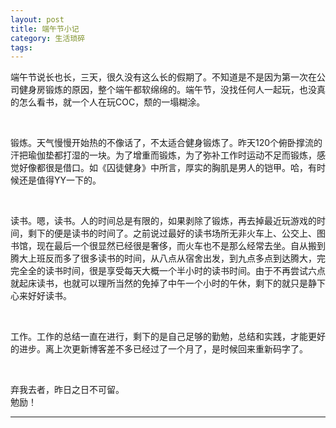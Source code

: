 ```yaml
---
layout: post
title: 端午节小记
category: 生活琐碎
tags: 
---
```


端午节说长也长，三天，很久没有这么长的假期了。不知道是不是因为第一次在公司健身房锻炼的原因，整个端午都软绵绵的。端午节，没找任何人一起玩，也没真的怎么看书，就一个人在玩COC，颓的一塌糊涂。
         
</br>

锻炼。天气慢慢开始热的不像话了，不太适合健身锻炼了。昨天120个俯卧撑流的汗把瑜伽垫都打湿的一块。为了增重而锻炼，为了弥补工作时运动不足而锻炼，感觉好像都很是借口。如《囚徒健身》中所言，厚实的胸肌是男人的铠甲。哈，有时候还是值得YY一下的。           
        
</br>

读书。嗯，读书。人的时间总是有限的，如果剥除了锻炼，再去掉最近玩游戏的时间，剩下的便是读书的时间了。之前说过最好的读书场所无非火车上、公交上、图书馆，现在最后一个很显然已经很是奢侈，而火车也不是那么经常去坐。自从搬到腾大上班反而多了很多读书的时间，从八点从宿舍出发，到九点多点到达腾大，完完全全的读书时间，很是享受每天大概一个半小时的读书时间。由于不再尝试六点就起床读书，也就可以理所当然的免掉了中午一个小时的午休，剩下的就只是静下心来好好读书。           
        
</br>

工作。工作的总结一直在进行，剩下的是自己足够的勤勉，总结和实践，才能更好的进步。离上次更新博客差不多已经过了一个月了，是时候回来重新码字了。
        
</br>

弃我去者，昨日之日不可留。           
勉励！

---


